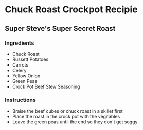 # Chuck Roast Crockpot Recipie

## Super Steve's Super Secret Roast

### Ingredients

- Chuck Roast
- Russett Potatoes
- Carrots
- Celery
- Yellow Onion
- Green Peas
- Crock Pot Beef Stew Seasoning

### Instructions

- Braise the beef cubes or chuck roast in a skillet first
- Place the roast in the crock pot with the vegitables
- Leave the green peas until the end so they don't get soggy


